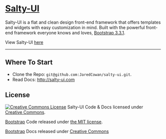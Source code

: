 # [Salty-UI](http://salty-ui.com)

Salty-UI is a flat and clean design front-end framework that offers templates and widgets with easy customization in mind. Built with the powerful front-end framework everyone knows and loves, <a href="https://github.com/twbs/bootstrap">Bootstrap 3.3.1</a>. 

View Salty-UI [here](http://salty-ui.com)

----------
## Where To Start

 - Clone the Repo: `git@github.com:JaredCowan/salty-ui.git`.
 - Read Docs: http://salty-ui.com

## License


[![Creative Commons License](https://i.creativecommons.org/l/by/4.0/88x31.png)](LICENSE)
<span xmlns:dct="http://purl.org/dc/terms/" href="http://purl.org/dc/dcmitype/Text" property="dct:title" rel="dct:type">Salty-UI Code & Docs </span> licensed under [Creative Commons](http://creativecommons.org/licenses/by/4.0/).

[Bootstrap](https://github.com/twbs/bootstrap) Code released under [the MIT license](https://github.com/twbs/bootstrap/blob/master/LICENSE).

[Bootstrap](https://github.com/twbs/bootstrap) Docs released under [Creative Commons](https://github.com/twbs/bootstrap/blob/master/docs/LICENSE)